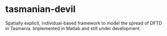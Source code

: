 # tasmanian-devil
Spatially explicit, individual-based framework to model the spread of DFTD in Tasmania. Implemented in Matlab and still under development.
